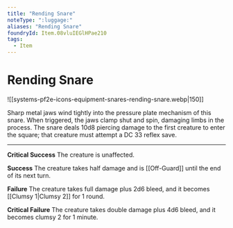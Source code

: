 ```yaml
---
title: "Rending Snare"
noteType: ":luggage:"
aliases: "Rending Snare"
foundryId: Item.08vluIEGlHPae210
tags:
  - Item
---
```


# Rending Snare
![[systems-pf2e-icons-equipment-snares-rending-snare.webp|150]]

Sharp metal jaws wind tightly into the pressure plate mechanism of this snare. When triggered, the jaws clamp shut and spin, damaging limbs in the process. The snare deals 10d8 piercing damage to the first creature to enter the square; that creature must attempt a DC 33 reflex save.

* * *

**Critical Success** The creature is unaffected.

**Success** The creature takes half damage and is [[Off-Guard]] until the end of its next turn.

**Failure** The creature takes full damage plus 2d6 bleed, and it becomes [[Clumsy 1|Clumsy 2]] for 1 round.

**Critical Failure** The creature takes double damage plus 4d6 bleed, and it becomes clumsy 2 for 1 minute.
